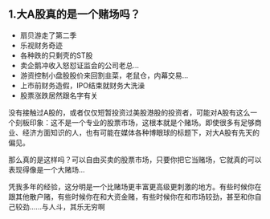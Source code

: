 ## 1.大A股真的是一个赌场吗？
* 扇贝游走了第二季
* 乐视财务奇迹
* 各种跌的只剩壳的ST股
* 卖企鹅冲收入怒怼证监会的公司老总...
* 游资控制小盘股股价来回割韭菜，老鼠仓，内幕交易...
* 上市前财务造假，IPO结束就财务大洗澡
* 股票涨跌居然跟名字有关

没有接触过A股的，或者仅仅短暂投资过美股港股的投资者，可能对A股有这么一个刻板印象：这不是一个专业的股票市场，这根本就是个赌场。即使很多有足够商业、经济方面知识的人，也有可能在媒体各种博眼球的标题下，对大A股有先天的偏见。

那么真的是这样吗？可以自由买卖的股票市场，只要你把它当赌场，它就真的可以表现得像是一个大赌场...

凭我多年的经验，这分明是一个比赌场更丰富更高级更刺激的地方。有些时候你在跟其他散户赌，有些时候你在和大资金赌，有些时候你在和市场较劲，甚至和你自己较劲......与人斗，其乐无穷啊
